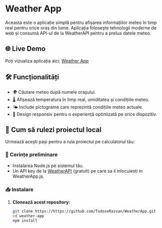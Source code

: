 # Weather App 

Aceasta este o aplicație simplă pentru afișarea informațiilor meteo în timp real pentru orice oraș din lume. Aplicația folosește tehnologii moderne de web și consumă API-ul de la WeatherAPI pentru a prelua datele meteo.

## 🌐 Live Demo

Poți vizualiza aplicația aici: [Weather App](https://weather-app-one-psi-21.vercel.app/)

## 🛠️ Funcționalități

- 🌍 Căutare meteo după numele orașului.
- 🌡️ Afișează temperatura în timp real, umiditatea și condițiile meteo.
- 🌤️ Include pictograme care reprezintă condițiile meteo actuale.
- 📱 Design responsiv pentru o experiență optimizată pe orice dispozitiv.

## 🚀 Cum să rulezi proiectul local

Urmează acești pași pentru a rula proiectul pe calculatorul tău:

### 🧰 Cerințe preliminare

- Instalarea Node.js pe sistemul tău.
- Un API key de la [WeatherAPI](https://www.weatherapi.com/) (gratuit) pe care sa il inlocuiesti in WeatherApp.js.

### 📥 Instalare

1. **Clonează acest repository:**
   ```bash
   git clone https://https://github.com/TudoseRazvan/WeatherApp.git
   cd weather-app
   npm install

